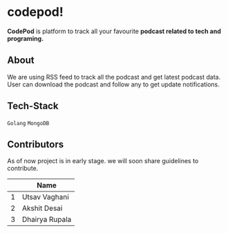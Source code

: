 # codepod!

**CodePod** is platform to track all your favourite **podcast related to tech and programing.**

## About

We are using RSS feed to track all the podcast and get latest podcast data.
User can download the podcast and follow any to get update notifications.

## Tech-Stack
`Golang`
`MongoDB`

## Contributors

As of now project is in early stage. we will soon share guidelines to contribute.

| |Name          |
|-|--------------|
|1|Utsav Vaghani |
|2|Akshit Desai  |
|3|Dhairya Rupala|